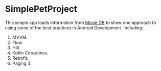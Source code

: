 # SimplePetProject
This simple app  loads information from [Movie DB](https://developers.themoviedb.org/3/getting-started/introduction) to show one approach to using some of the best practices in Android Development. Including:

1. MVVM.
2. Flow.
3. Hilt.
4. Kotlin Coroutines.
5. Retrofit.
6. Paging 3.

